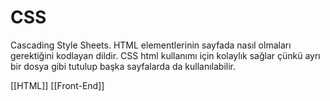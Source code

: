 # CSS

Cascading Style Sheets. HTML elementlerinin sayfada nasıl olmaları gerektiğini kodlayan dildir. CSS html kullanımı için kolaylık sağlar çünkü ayrı bir dosya gibi tutulup başka sayfalarda da kullanılabilir.

[[HTML]]
[[Front-End]]

